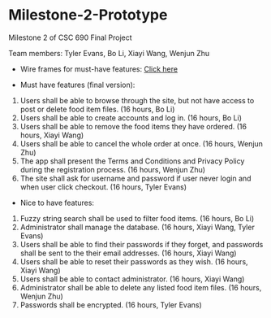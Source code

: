 # Milestone-2-Prototype
Milestone 2 of CSC 690 Final Project

Team members:
Tyler Evans,
Bo Li, 
Xiayi Wang, 
Wenjun Zhu

- Wire frames for must-have features: <a href="https://github.com/csc690-spring18/Milestone-2-Prototype/blob/master/resources/wire_frames.JPG">Click here</a>

- Must have features (final version):

1. Users shall be able to browse through the site, but not have access to post or delete food item files. (16 hours, Bo Li)
2. Users shall be able to create accounts and log in. (16 hours, Bo Li)
3. Users shall be able to remove the food items they have ordered. (16 hours, Xiayi Wang)
4. Users shall be able to cancel the whole order at once. (16 hours, Wenjun Zhu)
5. The app shall present the Terms and Conditions and Privacy Policy during the registration process. (16 hours, Wenjun Zhu)
6. The site shall ask for username and password if user never login and when user click checkout. (16 hours, Tyler Evans)


- Nice to have features:

1. Fuzzy string search shall be used to filter food items. (16 hours, Bo Li)
2. Administrator shall manage the database. (16 hours, Xiayi Wang, Tyler Evans)
3. Users shall be able to find their passwords if they forget, and passwords shall be sent to the their email addresses. (16 hours, Xiayi Wang)
4. Users shall be able to reset their passwords as they wish. (16 hours, Xiayi Wang)
5. Users shall be able to contact administrator. (16 hours, Xiayi Wang)
6. Administrator shall be able to delete any listed food item files. (16 hours, Wenjun Zhu)
7. Passwords shall be encrypted. (16 hours, Tyler Evans)
